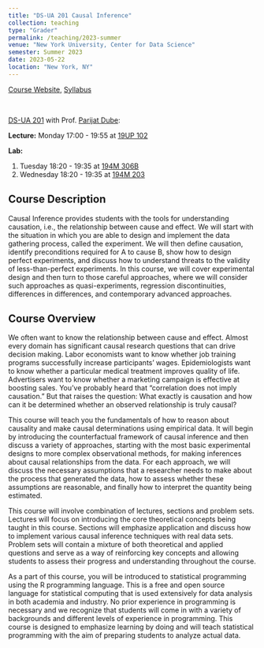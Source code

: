 ```yaml
---
title: "DS-UA 201 Causal Inference"
collection: teaching
type: "Grader"
permalink: /teaching/2023-summer
venue: "New York University, Center for Data Science"
semester: Summer 2023
date: 2023-05-22
location: "New York, NY"
---
```


[Course Website](https://brightspace.nyu.edu/d2l/home/290575), [Syllabus](https://brightspace.nyu.edu/content/enforced/290575-SU23_DS-UA_201_1_001/Syllabus_Summer_2023.pdf)

<br />

[DS-UA 201](https://brightspace.nyu.edu/d2l/home/290575) with Prof. [Parijat Dube](): 

**Lecture:** Monday 17:00 - 19:55 at [19UP 102](https://goo.gl/maps/64zUc4HM6Ph2ct6F9)

**Lab:** 
  1. Tuesday 18:20 - 19:35 at [194M 306B](https://goo.gl/maps/ntB8XfEJ3U4tWHoK7)
  2. Wednesday 18:20 - 19:35 at [194M 203](https://goo.gl/maps/ntB8XfEJ3U4tWHoK7)


## Course Description

Causal Inference provides students with the tools for understanding causation, i.e., the relationship between cause and effect. We will start with the situation in which you are able to design and implement the data gathering process, called the experiment. We will then define causation, identify preconditions required for A to cause B, show how to design perfect experiments, and discuss how to understand threats to the validity of less-than-perfect experiments. In this course, we will cover experimental design and then turn to those careful approaches, where we will consider such approaches as quasi-experiments, regression discontinuities, differences in differences, and contemporary advanced approaches.


## Course Overview

We often want to know the relationship between cause and effect. Almost every domain has significant causal research questions that can drive decision making. Labor economists want to know whether job training programs successfully increase participants’ wages. Epidemiologists want to
know whether a particular medical treatment improves quality of life. Advertisers want to know
whether a marketing campaign is effective at boosting sales. You’ve probably heard that “correlation does not imply causation.” But that raises the question: What exactly is causation and how can it be determined whether an observed relationship is truly causal?

This course will teach you the fundamentals of how to reason about causality and make causal
determinations using empirical data. It will begin by introducing the counterfactual framework of
causal inference and then discuss a variety of approaches, starting with the most basic experimental
designs to more complex observational methods, for making inferences about causal relationships
from the data. For each approach, we will discuss the necessary assumptions that a researcher needs to make about the process that generated the data, how to assess whether these assumptions
are reasonable, and finally how to interpret the quantity being estimated.

This course will involve combination of lectures, sections and problem sets. Lectures will focus
on introducing the core theoretical concepts being taught in this course. Sections will emphasize
application and discuss how to implement various causal inference techniques with real data sets.
Problem sets will contain a mixture of both theoretical and applied questions and serve as a way of
reinforcing key concepts and allowing students to assess their progress and understanding throughout the course.

As a part of this course, you will be introduced to statistical programming using the R programming language. This is a free and open source language for statistical computing that is used
extensively for data analysis in both academia and industry. No prior experience in programming is
necessary and we recognize that students will come in with a variety of backgrounds and different
levels of experience in programming. This course is designed to emphasize learning by doing and
will teach statistical programming with the aim of preparing students to analyze actual data.


<!---

[Common Course Syllabus](https://cs.nyu.edu/elearning/CSCI_UA_0002/common_syllabus.php)

## In-class Tutoring


[CSCI-UA.0002-004](https://cs.nyu.edu/courses/spring23/CSCI-UA.0002-004/) with Prof. [Mihir Patil](https://www.mihirpatil.com/): 
Monday / Wednesday 09:30 - 10:45 at [CIWW 202](https://www.google.com/maps/place/Warren+Weaver+Hall+(CIWW)/@40.7286922,-73.9978364,17z/data=!4m10!1m2!2m1!1sciww+202!3m6!1s0x89c259906db143b9:0xed44ab7a17b0816f!8m2!3d40.7286882!4d-73.9956477!15sCghjaXd3IDIwMpIBBnNjaG9vbOABAA!16s%2Fg%2F11c54n5s8f)


[CSCI-UA.0002-010](https://cs.nyu.edu/courses/fall22/CSCI-UA.0002-010/) with Prof. [Khye Borg Liew](https://www.linkedin.com/in/khye-borg/): Tuesday/Thursday 15:30-16:45 ONLINE


## Drop-in Tutoring

Monday 21:00-21:30 on [Zoom](https://docs.google.com/forms/d/e/1FAIpQLSdi9V5vmB0Ti2Ti5jtj-u6-U1bWucVj4oKpeHDA2Kg_iWLN-g/viewform?usp=sf_link)

Tuesday 21:00-22:30 on [Zoom](https://docs.google.com/forms/d/e/1FAIpQLSdi9V5vmB0Ti2Ti5jtj-u6-U1bWucVj4oKpeHDA2Kg_iWLN-g/viewform?usp=sf_link)

Wednesday 21:00-22:30 on [Zoom](https://docs.google.com/forms/d/e/1FAIpQLSdi9V5vmB0Ti2Ti5jtj-u6-U1bWucVj4oKpeHDA2Kg_iWLN-g/viewform?usp=sf_link)

-->

